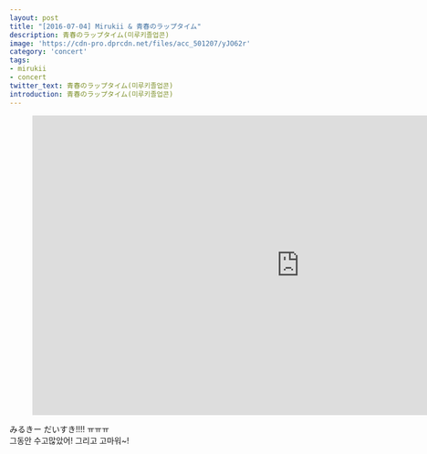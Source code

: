 ```yaml
---
layout: post
title: "[2016-07-04] Mirukii & 青春のラップタイム"
description: 青春のラップタイム(미루키졸업콘)
image: 'https://cdn-pro.dprcdn.net/files/acc_501207/yJO62r'
category: 'concert'
tags:
- mirukii
- concert
twitter_text: 青春のラップタイム(미루키졸업콘)
introduction: 青春のラップタイム(미루키졸업콘)
---
```

<figure class="video_container">
<iframe width="936" height="526" src="http://serviceapi.nmv.naver.com/flash/convertIframeTag.nhn?vid=834B40E5B810C990F2B058C17340E0E0ED73&outKey=V1298ff8b6330a7a1503b757bd6f9e80411aa31e7a9b24a1a787f757bd6f9e80411aa" frameborder="no" scrolling="no" webkitallowfullscreen mozallowfullscreen allowfullscreen></iframe>
</figure>

みるきー だいすき!!!! ㅠㅠㅠ<br>
그동안 수고많았어! 그리고 고마워~!<br>
